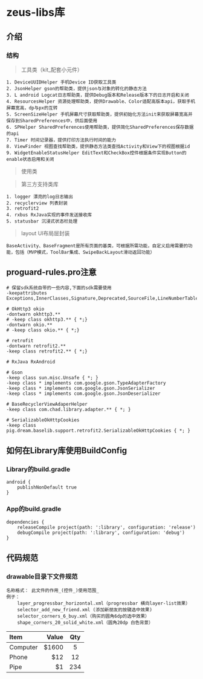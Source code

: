 # zeus-libs库

## 介绍

### 结构

> 工具类（kit_配套小元件）

    1. DeviceUUIDHelper 手机Device ID获取工具类
    2. JsonHelper gson的帮助类，提供json与对象的转化的静态方法
    3. L android Logcat日志帮助类，提供Debug版本和Release版本下的日志开启和关闭
    4. ResourcesHelper 资源处理帮助类，提供Drawable、Color适配高版本api，获取手机屏幕宽高，dp与px的互转
    5. ScreenSizeHelper 手机屏幕尺寸获取帮助类，提供初始化方法init来获取屏幕宽高并保存到SharedPreferences中，供后面使用
    6. SPHelper SharedPreferences使用帮助类，提供简化SharedPreferences保存数据的api
    7. Timer 时间记录器，提供打印方法执行时间的能力
    8. ViewFinder 视图查找帮助类，提供静态方法类查找Activity和View下的视图根据id
    9. WidgetEnableStatusHelper EditText和CheckBox控件根据条件实现Button的enable状态启用和关闭

> 使用类

> 第三方支持类库

    1. logger 漂亮的log日志输出
    2. recyclerview 列表封装
    3. retrofit2
    4. rxbus RxJava实现的事件发送接收库
    5. statusbar 沉浸式状态栏处理

> layout UI布局层封装

    BaseActivity、BaseFragment是所有页面的基类，可根据所需功能，自定义启用需要的功能，包括（MVP模式，ToolBar集成、SwipeBackLayout滑动返回功能）


## proguard-rules.pro注意

```
# 保留sdk系统自带的一些内容,下面的sdk需要使用
-keepattributes Exceptions,InnerClasses,Signature,Deprecated,SourceFile,LineNumberTable,*Annotation*,EnclosingMethod

# OkHttp3 okio
-dontwarn okhttp3.**
# -keep class okhttp3.** { *;}
-dontwarn okio.**
# -keep class okio.** { *;}

# retrofit
-dontwarn retrofit2.**
-keep class retrofit2.** { *;}

# RxJava RxAndroid

# Gson
-keep class sun.misc.Unsafe { *; }
-keep class * implements com.google.gson.TypeAdapterFactory
-keep class * implements com.google.gson.JsonSerializer
-keep class * implements com.google.gson.JsonDeserializer

# BaseRecyclerViewAdaperHelper
-keep class com.chad.library.adapter.** { *; }

# SerializableOkHttpCookies
-keep class pig.dream.baselib.support.retrofit2.SerializableOkHttpCookies { *; }

```

## 如何在Library库使用BuildConfig

### Library的build.gradle
```
android {
    publishNonDefault true
}
```

### App的build.gradle
```
dependencies {
    releaseCompile project(path: ':library', configuration: 'release')
    debugCompile project(path: ':library', configuration: 'debug')
}
```

## 代码规范

### drawable目录下文件规范

```
名称格式： 此文件的作用_(控件_)使用范围_
例子：
    layer_progressbar_horizontal.xml（progressbar 横向layer-list效果）
    selector_add_new_friend.xml (添加新朋友的按键选中效果)
    selector_corners_6_buy.xml（购买的圆角6dp的选中效果）
    shape_corners_20_solid_white.xml（圆角20dp 白色背景）
```

| Item     | Value | Qty   |
| :------- | ----: | :---: |
| Computer | $1600 |  5    |
| Phone    | $12   |  12   |
| Pipe     | $1    |  234  |